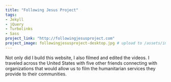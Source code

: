 ```yaml
---
title: "Following Jesus Project"
tags:
- Jekyll
- jQuery
- Turbolinks
- Sass
project_link: "http://followingjesusproject.com"
project_image: followingjesusproject-desktop.jpg # upload to /assets/images/projects/
---
```


Not only did I build this website, I also filmed and edited the videos. I traveled across the United States with five other friends connecting with organizations that would allow us to film the humanitarian services they provide to their communities.
